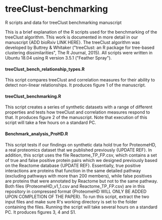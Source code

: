 # treeClust-benchmarking
R scripts and data for treeClust benchmarking manuscript

This is a brief explanation of the R scripts used for the benchmarking of the treeClust algorithm. This work is documented in more detail in our manuscript {ADD bioRxiv LINK HERE}. The treeClust algorithm was developed by Buttrey & Whitaker ("treeClust: an R package for tree-based clustering dissimilarities", The R Journal, 2015). All scripts were written in Ubuntu 18.04 using R version 3.5.1 ("Feather Spray").

#### treeClust_bench_relationship_types.R
This script compares treeClust and correlation measures for their ability to detect non-linear relationships. It produces figure 1 of the manuscript.

#### treeClust_benchmarking.R
This script creates a series of synthetic datasets with a range of different properties and tests how treeClust and correlation measures respond to that. It produces figure 2 of the manuscript. Note that execution of this script will take a few hours on a standard PC.

#### Benchmark_analysis_ProHD.R
This script tests if our findings on synthetic data hold true for ProteomeHD, a real proteomics dataset that we published previously {UPDATE REF}. In addition, this script uses the file Reactome_TP_FP.csv, which contains a set of true and false positive protein pairs which we designed previously based on the Reactome database {UPDATE REF}. Essentially, true positive interactions are proteins that function in the same detailed pathway (excluding pathways with more than 200 members), while false positives are proteins that were annotated by Reactome but not to the same pathway. Both files (ProteomeHD_v1_1.csv and Reactome_TP_FP.csv) are in this repository in compressed format {ProteomeHD WILL ONLY BE ADDED UPON COMPLETION OF THE PAPER}. To run this script, extract the two input files and make sure R's working directory is set to the folder containing the files. Running the script will take several hours on a standard PC. It produces figures 3, 4 and S1.   

